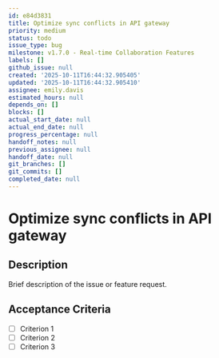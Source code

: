 ```yaml
---
id: e84d3831
title: Optimize sync conflicts in API gateway
priority: medium
status: todo
issue_type: bug
milestone: v1.7.0 - Real-time Collaboration Features
labels: []
github_issue: null
created: '2025-10-11T16:44:32.905405'
updated: '2025-10-11T16:44:32.905410'
assignee: emily.davis
estimated_hours: null
depends_on: []
blocks: []
actual_start_date: null
actual_end_date: null
progress_percentage: null
handoff_notes: null
previous_assignee: null
handoff_date: null
git_branches: []
git_commits: []
completed_date: null
---
```


# Optimize sync conflicts in API gateway

## Description

Brief description of the issue or feature request.

## Acceptance Criteria

- [ ] Criterion 1
- [ ] Criterion 2
- [ ] Criterion 3